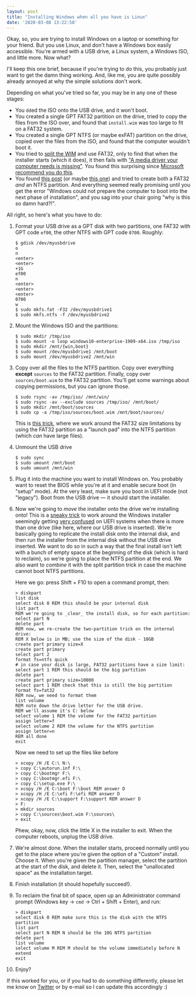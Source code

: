 ```yaml
---
layout: post
title: "Installing Windows when all you have is Linux"
date: '2020-03-08 13:22:58'
---
```


Okay, so, you are trying to install Windows on a laptop or something for
your friend. But you use Linux, and don't have a Windows box easily
accessible. You're armed with a USB drive, a Linux system, a Windows
ISO, and little more. Now what?

I'll keep this one brief, because if you're trying to do this, you
probably just want to get the damn thing working. And, like me, you are
quite possibly already annoyed at why the simple solutions don't work.

Depending on what you've tried so far, you may be in any one of these
stages:

 - You `dd`ed the ISO onto the USB drive, and it won't boot.
 - You created a single GPT FAT32 partition on the drive, tried to copy
   the files from the ISO over, and found that `install.wim` was too
   large to fit on a FAT32 system.
 - You created a single GPT NTFS (or maybe exFAT) partition on the
   drive, copied over the files from the ISO, and found that the
   computer wouldn't boot it.
 - You tried to [split the WIM] and use FAT32, only to find that when
   the installer starts (which it does), it then fails with ["A media
   driver your computer needs is missing"]. You found this surprising
   since [Microsoft recommend you do this].
 - You found [this post][trick1] (or maybe [this one][trick1-variant])
   and tried to create both a FAT32 *and* an NTFS partition. And
   everything seemed really promising until you get the error "Windows
   could not prepare the computer to boot into the next phase of
   installation", and you sag into your chair going "why is this so damn
   hard?!".

All right, so here's what you have to do:

 1. Format your USB drive as a GPT disk with two partitions, one FAT32
    with GPT code `ef00`, the other NTFS with GPT code `0700`. Roughly:
    ```console
    $ gdisk /dev/myusbdrive
    o
    n
    <enter>
    <enter>
    +1G
    ef00
    n
    <enter>
    <enter>
    <enter>
    0700
    w
    $ sudo mkfs.fat -F32 /dev/myusbdrive1
    $ sudo mkfs.ntfs -f /dev/myusbdrive2
    ```
 2. Mount the Windows ISO and the partitions:
    ```console
    $ sudo mkdir /tmp/iso
    $ sudo mount -o loop windows10-enterprise-1909-x64.iso /tmp/iso
    $ sudo mkdir /mnt/{win,boot}
    $ sudo mount /dev/myusbdrive1 /mnt/boot
    $ sudo mount /dev/myusbdrive2 /mnt/win
    ```
 3. Copy over all the files to the NTFS partition. Copy over everything
    **except** `sources` to the FAT32 partition. Finally, copy over
    `sources/boot.wim` to the FAT32 partition. You'll get some warnings
    about copying permissions, but you can ignore those.
    ```console
    $ sudo rsync -av /tmp/iso/ /mnt/win/
    $ sudo rsync -av --exclude sources /tmp/iso/ /mnt/boot/
    $ sudo mkdir /mnt/boot/sources
    $ sudo cp -a /tmp/iso/sources/boot.wim /mnt/boot/sources/
    ```
    This is [this trick][trick1], where we work around the FAT32 size
    limitations by using the FAT32 partition as a "launch pad" into the
    NTFS partition (which _can_ have large files).
 4. Unmount the USB drive
    ```console
    $ sudo sync
    $ sudo umount /mnt/boot
    $ sudo umount /mnt/win
    ```
 5. Plug it into the machine you want to install Windows on. You
    probably want to reset the BIOS while you're at it and enable secure
    boot (in "setup" mode). At the very least, make sure you boot in
    UEFI mode (not "legacy"). Boot from the USB drive — it should start
    the installer.
 6. Now we're going to _move_ the installer onto the drive we're
    installing onto! This is a [sneaky trick][trick2] to work around the
    Windows installer seemingly getting [very confused] on UEFI systems
    when there is more than one drive (like here, where our USB drive is
    inserted). We're basically going to replicate the install disk onto
    the internal disk, and then run the installer from the internal disk
    without the USB drive inserted. We want to do so in such a way that
    the final install isn't left with a bunch of empty space at the
    beginning of the disk (which is hard to reclaim), so we're going to
    place the NTFS partition at the end. We also want to _combine_ it
    with the split partition trick in case the machine cannot boot NTFS
    partitions.

    Here we go: press Shift + F10 to open a command prompt, then:
    ```batch
    > diskpart
    list disk
    select disk 0 REM this should be your internal disk
    list part
    REM we're going to _clear_ the install disk, so for each partition:
    select part N
    delete part
    REM now, we re-create the two-partition trick on the internal drive:
    REM X below is in MB; use the size of the disk - 10GB
    create part primary size=X
    create part primary
    select part 2
    format fs=ntfs quick
    # in case your disk is large, FAT32 partitions have a size limit:
    select part 1 REM this should be the big partition
    delete part
    create part primary size=10000
    select part 1 REM check that this is still the big partition
    format fs=fat32
    REM now, we need to format them
    list volume
    REM note down the drive letter for the USB drive.
    REM we'll assume it's C: below
    select volume 1 REM the volume for the FAT32 partition
    assign letter=f
    select volume 2 REM the volume for the NTFS partition
    assign letter=n
    REM all done
    exit
    ```
    Now we need to set up the files like before
    ```batch
    > xcopy /H /E C:\ N:\
    > copy C:\autorun.inf F:\
    > copy C:\bootmgr F:\
    > copy C:\bootmgr.efi F:\
    > copy C:\setup.exe F:\
    > xcopy /H /E C:\boot F:\boot REM answer D
    > xcopy /H /E C:\efi F:\efi REM answer D
    > xcopy /H /E C:\support F:\support REM answer D
    > F:
    > mkdir sources
    > copy C:\sources\boot.wim F:\sources\
    > exit
    ```
    Phew, okay, now, click the little X in the installer to exit. When
    the computer reboots, unplug the USB drive.
 7. We're almost done. When the installer starts, proceed normally
    until you get to the place where you're given the option of a
    "Custom" install. Choose it. When you're given the partition
    manager, select the partition at the start of the disk, and delete
    it. Then, select the "unallocated space" as the installation target.
 8. Finish installation (it should hopefully succeed!).
 9. To reclaim the final bit of space, open up an Administrator command
    prompt (Windows key → `cmd` → Ctrl + Shift + Enter), and run:
    ```batch
    > diskpart
    select disk 0 REM make sure this is the disk with the NTFS partition
    list part
    select part N REM N should be the 10G NTFS partition
    delete part
    list volume
    select volume M REM M should be the volume immediately before N
    extend
    exit
    ```
 10. Enjoy?

If this worked for you, or if you had to do something differently,
please let me know on [Twitter](https://twitter.com/jonhoo) or by
e-mail so I can update this accordingly :)

 [split the WIM]: https://docs.microsoft.com/en-us/windows-hardware/manufacture/desktop/split-a-windows-image--wim--file-to-span-across-multiple-dvds
 ["A media driver your computer needs is missing"]: https://support.microsoft.com/en-us/help/2755139/a-media-driver-your-computer-needs-is-missing-or-a-required-cd-dvd-dri
 [Microsoft recommend you do this]: https://docs.microsoft.com/en-us/windows-hardware/manufacture/desktop/install-windows-from-a-usb-flash-drive#troubleshooting-file-copy-fails
 [trick1]: https://win10.guru/usb-install-media-with-larger-than-4gb-wim-file/
 [trick1-variant]: https://techbit.ca/2019/02/creating-a-bootable-windows-10-uefi-usb-drive-using-linux/
 [trick2]: https://neosmart.net/wiki/setup-was-unable-to-create-a-new-system-partition/#Fix_2_Manually_create_the_boot_partition
 [very confused]: https://answers.microsoft.com/en-us/windows/forum/all/windows-10-fresh-install-fails/f9614ae4-6dbd-4715-9a81-8586b16dfaf7?page=2
